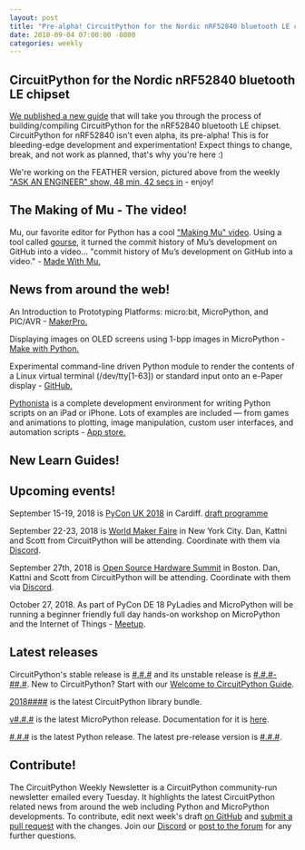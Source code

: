 ```yaml
---
layout: post
title: "Pre-alpha! CircuitPython for the Nordic nRF52840 bluetooth LE chipset"
date: 2018-09-04 07:00:00 -0800
categories: weekly
---
```


## CircuitPython for the Nordic nRF52840 bluetooth LE chipset

[We published a new guide](https://learn.adafruit.com/circuitpython-on-the-nrf52?view=all) that will take you through the process of building/compiling CircuitPython for the nRF52840 bluetooth LE chipset. CircuitPython for nRF52840 isn't even alpha, its pre-alpha! This is for bleeding-edge development and experimentation! Expect things to change, break, and not work as planned, that's why you're here :)

We're working on the FEATHER version, pictured above from the weekly ["ASK AN ENGINEER" show, 48 min, 42 secs in](https://youtu.be/d4x2_rIPXXY?t=2921) - enjoy!

## The Making of Mu - The video!

Mu, our favorite editor for Python has a cool ["Making Mu" video](https://www.youtube.com/watch?v=IUxYn0aNJVk). Using a tool called [gourse,](http://gource.io/) it turned the commit history of Mu’s development on GitHub into a video... "commit history of Mu’s development on GitHub into a video." - [Made With Mu.](http://madewith.mu/mu/users/2018/08/31/making-mu.html)

## News from around the web!

An Introduction to Prototyping Platforms: micro:bit, MicroPython, and PIC/AVR - [MakerPro.](https://maker.pro/custom/tutorial/an-introduction-to-prototyping-platforms-microbit-micropython-and-picavr)

Displaying images on OLED screens using 1-bpp images in MicroPython - [Make with Python.](https://www.makewithpython.com/article/displaying-images-oled-displays/)

Experimental command-line driven Python module to render the contents of a Linux virtual terminal (/dev/tty[1-63]) or standard input onto an e-Paper display - [GitHub.](https://github.com/joukos/PaperTTY)

[Pythonista](http://omz-software.com/pythonista/) is a complete development environment for writing Python scripts on an iPad or iPhone. Lots of examples are included — from games and animations to plotting, image manipulation, custom user interfaces, and automation scripts - [App store.](https://itunes.apple.com/us/app/pythonista-3/id1085978097?ls=1&mt=8)

## New Learn Guides!

## Upcoming events!

September 15-19, 2018 is [PyCon UK 2018](https://2018.pyconuk.org/) in Cardiff. [draft programme](https://2018.pyconuk.org/programme/)

September 22-23, 2018 is [World Maker Faire](https://makerfaire.com/new-york/) in New York City. Dan, Kattni and Scott from CircuitPython will be attending. Coordinate with them via [Discord](https://adafru.it/discord).

September 27th, 2018 is [Open Source Hardware Summit](https://2018.oshwa.org/) in Boston. Dan, Kattni and Scott from CircuitPython will be attending. Coordinate with them via [Discord](https://adafru.it/discord).

October 27, 2018. As part of PyCon DE 18 PyLadies and MicroPython will be running a
beginner friendly full day hands-on workshop on MicroPython and the
Internet of Things - [Meetup](https://www.meetup.com/de-DE/PyData-Suedwest/events/253574767/).

## Latest releases

CircuitPython's stable release is [#.#.#](https://github.com/adafruit/circuitpython/releases/latest) and its unstable release is [#.#.#-##.#](https://github.com/adafruit/circuitpython/releases). New to CircuitPython? Start with our [Welcome to CircuitPython Guide](https://learn.adafruit.com/welcome-to-circuitpython).

[2018####](https://github.com/adafruit/Adafruit_CircuitPython_Bundle/releases/latest) is the latest CircuitPython library bundle.

[v#.#.#](https://micropython.org/download) is the latest MicroPython release. Documentation for it is [here](http://docs.micropython.org/en/latest/pyboard/).

[#.#.#](https://www.python.org/downloads/) is the latest Python release. The latest pre-release version is [#.#.#](https://www.python.org/download/pre-releases/).

## Contribute!

The CircuitPython Weekly Newsletter is a CircuitPython community-run newsletter emailed every Tuesday. It highlights the latest CircuitPython related news from around the web including Python and MicroPython developments. To contribute, edit next week's draft [on GitHub](https://github.com/adafruit/circuitpython-weekly-newsletter/tree/gh-pages/_drafts) and [submit a pull request](https://help.github.com/articles/editing-files-in-your-repository/) with the changes. Join our [Discord](https://adafru.it/discord) or [post to the forum](https://forums.adafruit.com/viewforum.php?f=60) for any further questions.
